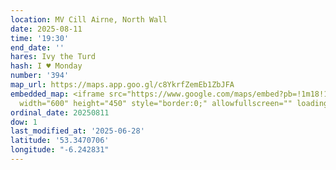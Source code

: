 ```yaml
---
location: MV Cill Airne, North Wall
date: 2025-08-11
time: '19:30'
end_date: ''
hares: Ivy the Turd
hash: I ♥ Monday
number: '394'
map_url: https://maps.app.goo.gl/c8YkrfZemEb1ZbJFA
embedded_map: <iframe src="https://www.google.com/maps/embed?pb=!1m18!1m12!1m3!1d2381.7869089821293!2d-6.242831007241997!3d53.347070600840155!2m3!1f0!2f0!3f0!3m2!1i1024!2i768!4f13.1!3m3!1m2!1s0x48670ef273127e35%3A0x3bfbdfc260fb7729!2sMV%20Cill%20Airne!5e0!3m2!1sen!2sus!4v1751126179812!5m2!1sen!2sus"
  width="600" height="450" style="border:0;" allowfullscreen="" loading="lazy" referrerpolicy="no-referrer-when-downgrade"></iframe>
ordinal_date: 20250811
dow: 1
last_modified_at: '2025-06-28'
latitude: '53.3470706'
longitude: "-6.242831"
---
```


